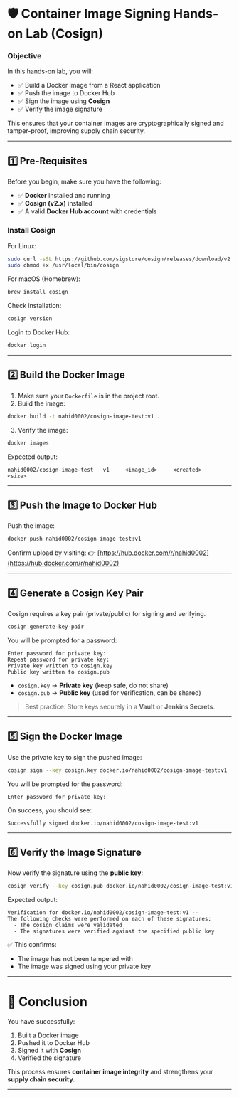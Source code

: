 
# 🛡️ Container Image Signing Hands-on Lab (Cosign)

### **Objective**

In this hands-on lab, you will:

* ✅ Build a Docker image from a React application
* ✅ Push the image to Docker Hub
* ✅ Sign the image using **Cosign**
* ✅ Verify the image signature

This ensures that your container images are cryptographically signed and tamper-proof, improving supply chain security.

---

## 1️⃣ Pre-Requisites

Before you begin, make sure you have the following:

* ✅ **Docker** installed and running
* ✅ **Cosign (v2.x)** installed
* ✅ A valid **Docker Hub account** with credentials

### Install Cosign

For Linux:

```bash
sudo curl -sSL https://github.com/sigstore/cosign/releases/download/v2.2.0/cosign-linux-amd64 -o /usr/local/bin/cosign
sudo chmod +x /usr/local/bin/cosign
```

For macOS (Homebrew):

```bash
brew install cosign
```

Check installation:

```bash
cosign version
```

Login to Docker Hub:

```bash
docker login
```

---

## 2️⃣ Build the Docker Image

1. Make sure your `Dockerfile` is in the project root.
2. Build the image:

```bash
docker build -t nahid0002/cosign-image-test:v1 .
```

3. Verify the image:

```bash
docker images
```

Expected output:

```
nahid0002/cosign-image-test   v1     <image_id>     <created>     <size>
```

---

## 3️⃣ Push the Image to Docker Hub

Push the image:

```bash
docker push nahid0002/cosign-image-test:v1
```

Confirm upload by visiting:
👉 [https://hub.docker.com/r/nahid0002](https://hub.docker.com/r/nahid0002)

---

## 4️⃣ Generate a Cosign Key Pair

Cosign requires a key pair (private/public) for signing and verifying.

```bash
cosign generate-key-pair
```

You will be prompted for a password:

```
Enter password for private key:
Repeat password for private key:
Private key written to cosign.key
Public key written to cosign.pub
```

* `cosign.key` → **Private key** (keep safe, do not share)
* `cosign.pub` → **Public key** (used for verification, can be shared)

> Best practice: Store keys securely in a **Vault** or **Jenkins Secrets**.

---

## 5️⃣ Sign the Docker Image

Use the private key to sign the pushed image:

```bash
cosign sign --key cosign.key docker.io/nahid0002/cosign-image-test:v1
```

You will be prompted for the password:

```
Enter password for private key:
```

On success, you should see:

```
Successfully signed docker.io/nahid0002/cosign-image-test:v1
```

---

## 6️⃣ Verify the Image Signature

Now verify the signature using the **public key**:

```bash
cosign verify --key cosign.pub docker.io/nahid0002/cosign-image-test:v1
```

Expected output:

```
Verification for docker.io/nahid0002/cosign-image-test:v1 --
The following checks were performed on each of these signatures:
  - The cosign claims were validated
  - The signatures were verified against the specified public key
```

✅ This confirms:

* The image has not been tampered with
* The image was signed using your private key

---

# 🎯 Conclusion

You have successfully:

1. Built a Docker image
2. Pushed it to Docker Hub
3. Signed it with **Cosign**
4. Verified the signature

This process ensures **container image integrity** and strengthens your **supply chain security**.

---

